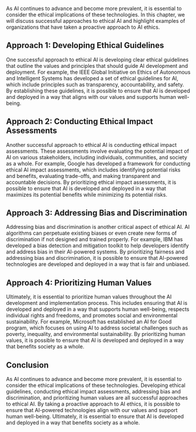 
As AI continues to advance and become more prevalent, it is essential to consider the ethical implications of these technologies. In this chapter, we will discuss successful approaches to ethical AI and highlight examples of organizations that have taken a proactive approach to AI ethics.

Approach 1: Developing Ethical Guidelines
-----------------------------------------

One successful approach to ethical AI is developing clear ethical guidelines that outline the values and principles that should guide AI development and deployment. For example, the IEEE Global Initiative on Ethics of Autonomous and Intelligent Systems has developed a set of ethical guidelines for AI, which include principles such as transparency, accountability, and safety. By establishing these guidelines, it is possible to ensure that AI is developed and deployed in a way that aligns with our values and supports human well-being.

Approach 2: Conducting Ethical Impact Assessments
-------------------------------------------------

Another successful approach to ethical AI is conducting ethical impact assessments. These assessments involve evaluating the potential impact of AI on various stakeholders, including individuals, communities, and society as a whole. For example, Google has developed a framework for conducting ethical AI impact assessments, which includes identifying potential risks and benefits, evaluating trade-offs, and making transparent and accountable decisions. By prioritizing ethical impact assessments, it is possible to ensure that AI is developed and deployed in a way that maximizes its potential benefits while minimizing its potential risks.

Approach 3: Addressing Bias and Discrimination
----------------------------------------------

Addressing bias and discrimination is another critical aspect of ethical AI. AI algorithms can perpetuate existing biases or even create new forms of discrimination if not designed and trained properly. For example, IBM has developed a bias detection and mitigation toolkit to help developers identify and address bias in their AI-powered systems. By prioritizing fairness and addressing bias and discrimination, it is possible to ensure that AI-powered technologies are developed and deployed in a way that is fair and unbiased.

Approach 4: Prioritizing Human Values
-------------------------------------

Ultimately, it is essential to prioritize human values throughout the AI development and implementation process. This includes ensuring that AI is developed and deployed in a way that supports human well-being, respects individual rights and freedoms, and promotes social and environmental sustainability. For example, Microsoft has established an AI for Good program, which focuses on using AI to address societal challenges such as poverty, inequality, and environmental sustainability. By prioritizing human values, it is possible to ensure that AI is developed and deployed in a way that benefits society as a whole.

Conclusion
----------

As AI continues to advance and become more prevalent, it is essential to consider the ethical implications of these technologies. Developing ethical guidelines, conducting ethical impact assessments, addressing bias and discrimination, and prioritizing human values are all successful approaches to ethical AI. By taking a proactive approach to AI ethics, it is possible to ensure that AI-powered technologies align with our values and support human well-being. Ultimately, it is essential to ensure that AI is developed and deployed in a way that benefits society as a whole.
